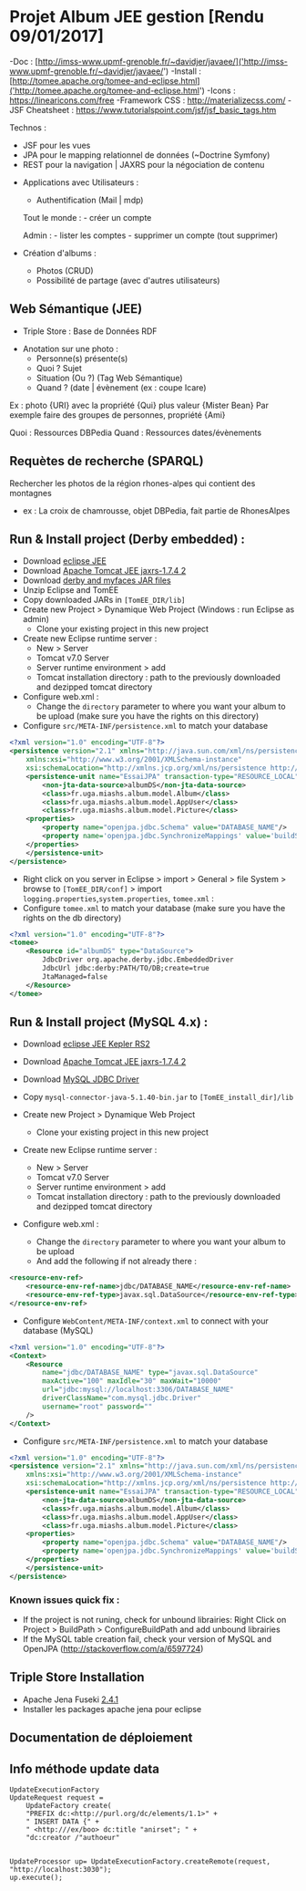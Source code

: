 # Projet Album JEE gestion [Rendu 09/01/2017]

-Doc : [http://imss-www.upmf-grenoble.fr/~davidjer/javaee/]('http://imss-www.upmf-grenoble.fr/~davidjer/javaee/')
-Install : [http://tomee.apache.org/tomee-and-eclipse.html]('http://tomee.apache.org/tomee-and-eclipse.html')
-Icons : https://linearicons.com/free
-Framework CSS : http://materializecss.com/
-JSF Cheatsheet : https://www.tutorialspoint.com/jsf/jsf_basic_tags.htm

Technos : 
* JSF pour les vues
* JPA pour le mapping relationnel de données (~Doctrine Symfony) 
* REST pour la navigation | JAXRS pour la négociation de contenu


- Applications avec Utilisateurs : 
	- Authentification (Mail | mdp)
	
	Tout le monde : 
		- créer un compte
		
	Admin :
		- lister les comptes
		- supprimer un compte (tout supprimer) 

- Création d'albums : 
	- Photos (CRUD)
	- Possibilité de partage (avec d'autres utilisateurs)

## Web Sémantique (JEE)

* Triple Store : Base de Données RDF 

- Anotation sur une photo : 
	- Personne(s) présente(s)
	- Quoi ? Sujet
	- Situation (Ou ?) (Tag Web Sémantique)
	- Quand ? (date | évènement (ex : coupe Icare)

Ex : photo {URI} avec la propriété {Qui} plus valeur {Mister Bean}
Par exemple faire des groupes de personnes, propriété {Ami}

Quoi :  Ressources DBPedia 
Quand : Ressources dates/évènements 

## Requètes de recherche (SPARQL) 

Rechercher les photos de la région rhones-alpes qui contient des montagnes 
- ex : La croix de chamrousse, objet DBPedia, fait partie de RhonesAlpes 

## Run & Install project (Derby embedded) : 
* Download [eclipse JEE](http://www.eclipse.org/downloads/packages/) 
* Download [Apache Tomcat JEE jaxrs-1.7.4 2](https://tomee.apache.org/download/archives.html)
* Download [derby and myfaces JAR files](http://imss-www.upmf-grenoble.fr/~davidjer/javaee/)
* Unzip Eclipse and TomEE
* Copy downloaded JARs in `[TomEE_DIR/lib]`
* Create new Project > Dynamique Web Project (Windows : run Eclipse as admin)
	* Clone your existing project in this new project
* Create new Eclipse runtime server : 
	* New > Server
	* Tomcat v7.0 Server
	* Server runtime environment > add
	* Tomcat installation directory : path to the previously downloaded and dezipped tomcat directory	
* Configure web.xml :
	* Change the `directory` parameter to where you want your album to be upload (make sure you have the rights on this directory)
* Configure `src/META-INF/persistence.xml` to match your database
```xml
<?xml version="1.0" encoding="UTF-8"?>
<persistence version="2.1" xmlns="http://java.sun.com/xml/ns/persistence" 
	xmlns:xsi="http://www.w3.org/2001/XMLSchema-instance" 
	xsi:schemaLocation="http://xmlns.jcp.org/xml/ns/persistence http://xmlns.jcp.org/xml/ns/persistence/persistence_2_1.xsd">
	<persistence-unit name="EssaiJPA" transaction-type="RESOURCE_LOCAL">
		<non-jta-data-source>albumDS</non-jta-data-source>
		<class>fr.uga.miashs.album.model.Album</class>
		<class>fr.uga.miashs.album.model.AppUser</class>
		<class>fr.uga.miashs.album.model.Picture</class>
	<properties>
		<property name="openjpa.jdbc.Schema" value="DATABASE_NAME"/>
		<property name='openjpa.jdbc.SynchronizeMappings' value='buildSchema(ForeignKeys=true)' />
	</properties>
	</persistence-unit>
</persistence>
```

* Right click on you server in Eclipse > import > General > file System > browse to `[TomEE_DIR/conf]` > import `logging.properties`,`system.properties`, `tomee.xml` :
* Configure `tomee.xml` to match your database (make sure you have the rights on the db directory)
```xml
<?xml version="1.0" encoding="UTF-8"?>
<tomee>
	<Resource id="albumDS" type="DataSource">
		JdbcDriver org.apache.derby.jdbc.EmbeddedDriver
		JdbcUrl jdbc:derby:PATH/TO/DB;create=true
		JtaManaged=false
	</Resource>
</tomee>
```

## Run & Install project (MySQL 4.x) : 

* Download [eclipse JEE Kepler RS2](http://www.eclipse.org/downloads/packages/eclipse-ide-java-ee-developers/keplerr) 
* Download [Apache Tomcat JEE jaxrs-1.7.4 2](https://tomee.apache.org/downloads.html)
* Download [MySQL JDBC Driver](https://dev.mysql.com/downloads/connector/j/)
* Copy `mysql-connector-java-5.1.40-bin.jar` to `[TomEE_install_dir]/lib`
* Create new Project > Dynamique Web Project
	* Clone your existing project in this new project
* Create new Eclipse runtime server : 
	* New > Server
	* Tomcat v7.0 Server
	* Server runtime environment > add
	* Tomcat installation directory : path to the previously downloaded and dezipped tomcat directory

* Configure web.xml :
	* Change the `directory` parameter to where you want your album to be upload
	* And add the following if not already there :
```xml 
<resource-env-ref>
    <resource-env-ref-name>jdbc/DATABASE_NAME</resource-env-ref-name>
    <resource-env-ref-type>javax.sql.DataSource</resource-env-ref-type>
</resource-env-ref>
``` 

* Configure `WebContent/META-INF/context.xml` to connect with your database (MySQL)
```xml
<?xml version="1.0" encoding="UTF-8"?>
<Context>
    <Resource
        name="jdbc/DATABASE_NAME" type="javax.sql.DataSource"
        maxActive="100" maxIdle="30" maxWait="10000" 
        url="jdbc:mysql://localhost:3306/DATABASE_NAME"
        driverClassName="com.mysql.jdbc.Driver"
        username="root" password=""
    />
</Context>
```

* Configure `src/META-INF/persistence.xml` to match your database
```xml
<?xml version="1.0" encoding="UTF-8"?>
<persistence version="2.1" xmlns="http://java.sun.com/xml/ns/persistence" 
	xmlns:xsi="http://www.w3.org/2001/XMLSchema-instance" 
	xsi:schemaLocation="http://xmlns.jcp.org/xml/ns/persistence http://xmlns.jcp.org/xml/ns/persistence/persistence_2_1.xsd">
	<persistence-unit name="EssaiJPA" transaction-type="RESOURCE_LOCAL">
		<non-jta-data-source>albumDS</non-jta-data-source>
		<class>fr.uga.miashs.album.model.Album</class>
		<class>fr.uga.miashs.album.model.AppUser</class>
		<class>fr.uga.miashs.album.model.Picture</class>
	<properties>
		<property name="openjpa.jdbc.Schema" value="DATABASE_NAME"/>
		<property name='openjpa.jdbc.SynchronizeMappings' value='buildSchema(ForeignKeys=true)' />
	</properties>
	</persistence-unit>
</persistence>
```
### Known issues quick fix :	
* If the project is not runing, check for unbound librairies: Right Click on Project > BuildPath > ConfigureBuildPath and add unbound librairies
* If the MySQL table creation fail, check your version of MySQL and OpenJPA (http://stackoverflow.com/a/6597724)


## Triple Store Installation 

* Apache Jena Fuseki [2.4.1](https://jena.apache.org/download/) 
* Installer les packages apache jena pour eclipse 

## Documentation de déploiement 

## Info méthode update data 

```
UpdateExecutionFactory
UpdateRequest request = 
	UpdateFactory create(
	"PREFIX dc:<http://purl.org/dc/elements/1.1>" +
	" INSERT DATA {" + 
	" <http:///ex/boo> dc:title "anirset"; " + 
	"dc:creator /"authoeur" 


UpdateProcessor up= UpdateExecutionFactory.createRemote(request, "http://localhost:3030");
up.execute();
```
